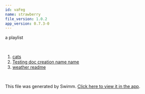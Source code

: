 ```yaml
---
id: vaFeg
name: strawberry
file_version: 1.0.2
app_version: 0.7.3-0
---
```


<!-- Intro - Do not remove this comment -->
a playlist

<br/>

<!-- Steps - Do not remove this comment -->
1. [cats](https://www.youtube.com/watch?v=9Cou1WoNe0Y)
2. [Testing doc creation name name](testing-doc-creation-name-name.LTxBk.sw.md)
3. [weather readme](https://raw.githubusercontent.com/AddieCohen/stoke-weather/main/README.md)


<br/>

This file was generated by Swimm. [Click here to view it in the app](http://localhost:5000/repos/Z2l0aHViJTNBJTNBc3Rva2Utd2VhdGhlciUzQSUzQUFkZGllQ29oZW4=/docs/vaFeg).